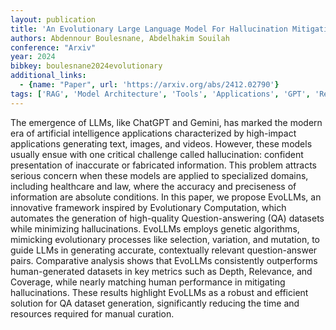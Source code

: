```yaml
---
layout: publication
title: 'An Evolutionary Large Language Model For Hallucination Mitigation'
authors: Abdennour Boulesnane, Abdelhakim Souilah
conference: "Arxiv"
year: 2024
bibkey: boulesnane2024evolutionary
additional_links:
  - {name: "Paper", url: 'https://arxiv.org/abs/2412.02790'}
tags: ['RAG', 'Model Architecture', 'Tools', 'Applications', 'GPT', 'Reinforcement Learning']
---
```

The emergence of LLMs, like ChatGPT and Gemini, has marked the modern era of
artificial intelligence applications characterized by high-impact applications
generating text, images, and videos. However, these models usually ensue with
one critical challenge called hallucination: confident presentation of
inaccurate or fabricated information. This problem attracts serious concern
when these models are applied to specialized domains, including healthcare and
law, where the accuracy and preciseness of information are absolute conditions.
In this paper, we propose EvoLLMs, an innovative framework inspired by
Evolutionary Computation, which automates the generation of high-quality
Question-answering (QA) datasets while minimizing hallucinations. EvoLLMs
employs genetic algorithms, mimicking evolutionary processes like selection,
variation, and mutation, to guide LLMs in generating accurate, contextually
relevant question-answer pairs. Comparative analysis shows that EvoLLMs
consistently outperforms human-generated datasets in key metrics such as Depth,
Relevance, and Coverage, while nearly matching human performance in mitigating
hallucinations. These results highlight EvoLLMs as a robust and efficient
solution for QA dataset generation, significantly reducing the time and
resources required for manual curation.
